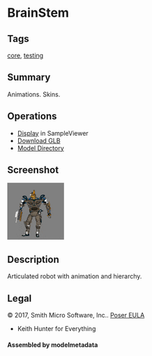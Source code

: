 # BrainStem

## Tags

[core](../../Models-core.md), [testing](../../Models-testing.md)

## Summary

Animations. Skins.

## Operations

* [Display](https://github.khronos.org/glTF-Sample-Viewer-Release/?model=https://raw.GithubUserContent.com/KhronosGroup/glTF-Sample-Assets/main/./Models/BrainStem/glTF-Binary/BrainStem.glb) in SampleViewer
* [Download GLB](https://raw.GithubUserContent.com/KhronosGroup/glTF-Sample-Assets/main/./Models/BrainStem/glTF-Binary/BrainStem.glb)
* [Model Directory](./)

## Screenshot

![screenshot](screenshot/screenshot.gif)

## Description

Articulated robot with animation and hierarchy.

## Legal

&copy; 2017, Smith Micro Software, Inc.. [Poser EULA](https://archive.org/stream/poser-pro-2014-reference-manual/Poser_Pro_2014_reference_manual_djvu.txt)

 - Keith Hunter for Everything

#### Assembled by modelmetadata